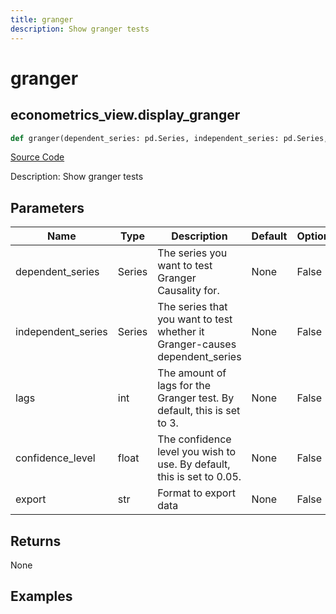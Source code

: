 ```yaml
---
title: granger
description: Show granger tests
---
```

# granger

## econometrics_view.display_granger

```python
def granger(dependent_series: pd.Series, independent_series: pd.Series, lags: int, confidence_level: float, export: str) -> None:
```
[Source Code](https://github.com/OpenBB-finance/OpenBBTerminal/tree/main/openbb_terminal/econometrics/econometrics_view.py#L253)

Description: Show granger tests

## Parameters

| Name | Type | Description | Default | Optional |
| ---- | ---- | ----------- | ------- | -------- |
| dependent_series | Series | The series you want to test Granger Causality for. | None | False |
| independent_series | Series | The series that you want to test whether it Granger-causes dependent_series | None | False |
| lags | int | The amount of lags for the Granger test. By default, this is set to 3. | None | False |
| confidence_level | float | The confidence level you wish to use. By default, this is set to 0.05. | None | False |
| export | str | Format to export data | None | False |

## Returns

None

## Examples

